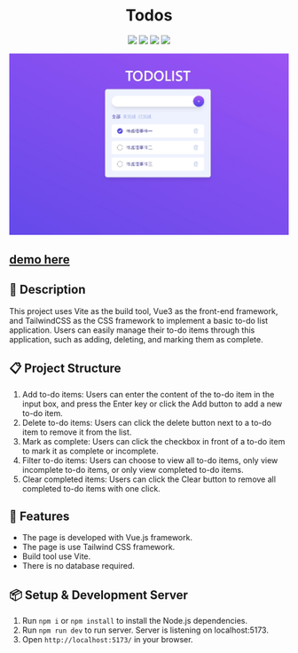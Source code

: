 <h1 align="center">Todos</h1>
<p align="center">
  <img src="https://img.shields.io/badge/npm-v8.15.0-blue" >
  <img src="https://img.shields.io/badge/vue-v3.2.47-green">
  <img src="https://img.shields.io/badge/vite-v4.3.2-yellow">
  <img src="https://img.shields.io/badge/tailwindcss-v3.3.2-blue" >
</p>

![This is the demo page](./preview.jpg)

<h2>
<a href="https://side-project-todos.vercel.app/">
 demo here
</a>
</h2>


## 📄 Description

This project uses Vite as the build tool, Vue3 as the front-end framework, and TailwindCSS as the CSS framework to implement a basic to-do list application. Users can easily manage their to-do items through this application, such as adding, deleting, and marking them as complete.


## 📋 Project Structure

1. Add to-do items: Users can enter the content of the to-do item in the input box, and press the Enter key or click the Add button to add a new to-do item.
2. Delete to-do items: Users can click the delete button next to a to-do item to remove it from the list.
3. Mark as complete: Users can click the checkbox in front of a to-do item to mark it as complete or incomplete.
4. Filter to-do items: Users can choose to view all to-do items, only view incomplete to-do items, or only view completed to-do items.
5. Clear completed items: Users can click the Clear button to remove all completed to-do items with one click.

## 🚀 Features

- The page is developed with Vue.js framework.
- The page is use Tailwind CSS framework.
- Build tool use Vite.
- There is no database required.


## 📦 Setup & Development Server

1. Run `npm i` or `npm install` to install the Node.js dependencies.
2. Run `npm run dev` to run server. Server is listening on localhost:5173.
3. Open `http://localhost:5173/` in your browser.

